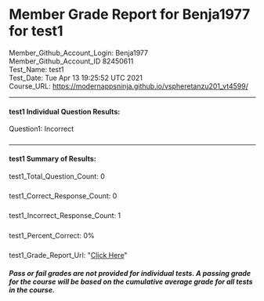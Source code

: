 # Member Grade Report for Benja1977 for test1  
   
Member_Github_Account_Login: Benja1977  
Member_Github_Account_ID 82450611  
Test_Name: test1  
Test_Date: Tue Apr 13 19:25:52 UTC 2021  
Course_URL: https://modernappsninja.github.io/vspheretanzu201_vt4599/  
   
---  
#### test1 Individual Question Results:  
Question1: Incorrect  
#####  
---  
#### test1 Summary of Results:  
test1_Total_Question_Count: 0  
#####  
test1_Correct_Response_Count: 0  
#####  
test1_Incorrect_Response_Count: 1  
#####  
test1_Percent_Correct: 0%  
#####  
test1_Grade_Report_Url: "[Click Here](https://github.com/modernappsninjas/Benja1977/blob/main/static/userdata/courses/vspheretanzu201_vt4599/grade_report.pr74.test1.md)"
##### Pass or fail grades are not provided for individual tests. A passing grade for the course will be based on the cumulative average grade for all tests in the course.  
